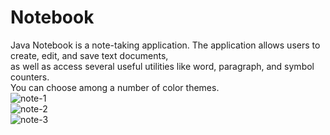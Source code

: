 # Notebook

Java Notebook is a note-taking application. The application allows users to create, edit, and save text documents,</br>
as well as access several useful utilities like word, paragraph, and symbol counters.
</b></br>
You can choose among a number of color themes.
</b></br>![note-1](https://user-images.githubusercontent.com/111218857/230704687-da4e684e-4d1b-48d6-ad2e-5ef987b21c9c.png)
</b></br>![note-2](https://user-images.githubusercontent.com/111218857/230704694-42cf1558-3e29-4c96-89df-1ccd126ae4e3.png)
</b></br>![note-3](https://user-images.githubusercontent.com/111218857/230704696-18e2f672-2625-4439-813c-9aee07a06dc6.png)
